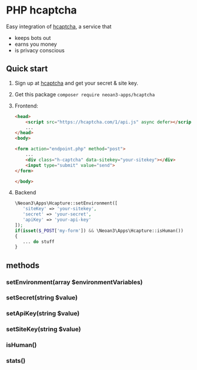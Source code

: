 # PHP hcaptcha

Easy integration of [hcaptcha](https://hcaptcha.com), a service that 
- keeps bots out
- earns you money
- is privacy conscious

## Quick start

1. Sign up at [hcaptcha](https://hcaptcha.com) and get your secret & site key.

2. Get this package `composer require neoan3-apps/hcaptcha`

3. Frontend:

    ```html
    <head>
        <script src="https://hcaptcha.com/1/api.js" async defer></script>
        ...
    </head>
    <body>
    
    <form action="endpoint.php" method="post">
        ...
        <div class="h-captcha" data-sitekey="your-sitekey"></div>
        <input type="submit" value="send">
    </form>
    
    </body>
    ```
4. Backend
    ```PHP
   \Neoan3\Apps\Hcapture::setEnvironment([
       'siteKey' => 'your-sitekey',
       'secret' => 'your-secret',
       'apiKey' => 'your-api-key'
   ]); 
   if(isset($_POST['my-form']) && \Neoan3\Apps\Hcapture::isHuman())
   {
       ... do stuff
   }
   ```
    
## methods

### setEnvironment(array $environmentVariables)
### setSecret(string $value)
### setApiKey(string $value)
### setSiteKey(string $value)
### isHuman()
### stats()